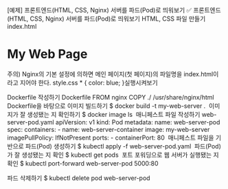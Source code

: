 [예제] 프론트엔드(HTML, CSS, Nginx) 서버를 파드(Pod)로 띄워보기
✅ 프론트엔드(HTML, CSS, Nginx) 서버를 파드(Pod)로 띄워보기
HTML, CSS 파일 만들기
index.html
<!DOCTYPE html>
<head>
    <meta charset="UTF-8">
    <link rel="stylesheet" href="style.css">
</head>
<body>
    <h1>My Web Page</h1>
</body>
</html>
​
주의) Nginx의 기본 설정에 의하면 메인 페이지(첫 페이지)의 파일명을 index.html이라고 지어야 한다. 
style.css
* {
  color: blue;
}
​
실행시켜보기


Dockerfile 작성하기
Dockerfile
FROM nginx 
COPY ./ /usr/share/nginx/html
​
Dockerfile을 바탕으로 이미지 빌드하기
$ docker build -t my-web-server .
​
이미지가 잘 생성됐는 지 확인하기
$ docker image ls
​
매니페스트 파일 작성하기
web-server-pod.yaml
apiVersion: v1
kind: Pod
metadata:
  name: web-server-pod
spec:
  containers:
    - name: web-server-container
      image: my-web-server
      imagePullPolicy: IfNotPresent
      ports:
        - containerPort: 80
​
매니페스트 파일을 기반으로 파드(Pod) 생성하기
$ kubectl apply -f web-server-pod.yaml 
​
파드(Pod)가 잘 생성됐는 지 확인
$ kubectl get pods
​
포트 포워딩으로 웹 서버가 실행됐는 지 확인
$ kubectl port-forward web-server-pod 5000:80
​

파드 삭제하기
$ kubectl delete pod web-server-pod
